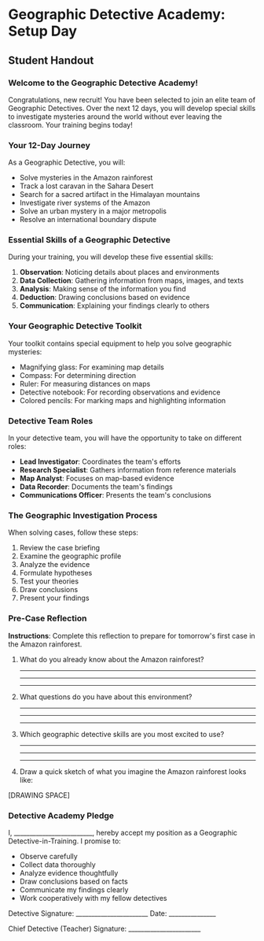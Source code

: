 # Geographic Detective Academy: Setup Day
## Student Handout

### Welcome to the Geographic Detective Academy!

Congratulations, new recruit! You have been selected to join an elite team of Geographic Detectives. Over the next 12 days, you will develop special skills to investigate mysteries around the world without ever leaving the classroom. Your training begins today!

### Your 12-Day Journey

As a Geographic Detective, you will:
- Solve mysteries in the Amazon rainforest
- Track a lost caravan in the Sahara Desert
- Search for a sacred artifact in the Himalayan mountains
- Investigate river systems of the Amazon
- Solve an urban mystery in a major metropolis
- Resolve an international boundary dispute

### Essential Skills of a Geographic Detective

During your training, you will develop these five essential skills:

1. **Observation**: Noticing details about places and environments
2. **Data Collection**: Gathering information from maps, images, and texts
3. **Analysis**: Making sense of the information you find
4. **Deduction**: Drawing conclusions based on evidence
5. **Communication**: Explaining your findings clearly to others

### Your Geographic Detective Toolkit

Your toolkit contains special equipment to help you solve geographic mysteries:
- Magnifying glass: For examining map details
- Compass: For determining direction
- Ruler: For measuring distances on maps
- Detective notebook: For recording observations and evidence
- Colored pencils: For marking maps and highlighting information

### Detective Team Roles

In your detective team, you will have the opportunity to take on different roles:
- **Lead Investigator**: Coordinates the team's efforts
- **Research Specialist**: Gathers information from reference materials
- **Map Analyst**: Focuses on map-based evidence
- **Data Recorder**: Documents the team's findings
- **Communications Officer**: Presents the team's conclusions

### The Geographic Investigation Process

When solving cases, follow these steps:
1. Review the case briefing
2. Examine the geographic profile
3. Analyze the evidence
4. Formulate hypotheses
5. Test your theories
6. Draw conclusions
7. Present your findings

### Pre-Case Reflection

**Instructions**: Complete this reflection to prepare for tomorrow's first case in the Amazon rainforest.

1. What do you already know about the Amazon rainforest?
   _________________________________________________________________
   _________________________________________________________________
   _________________________________________________________________

2. What questions do you have about this environment?
   _________________________________________________________________
   _________________________________________________________________
   _________________________________________________________________

3. Which geographic detective skills are you most excited to use?
   _________________________________________________________________
   _________________________________________________________________
   _________________________________________________________________

4. Draw a quick sketch of what you imagine the Amazon rainforest looks like:

[DRAWING SPACE]

### Detective Academy Pledge

I, _________________________, hereby accept my position as a Geographic Detective-in-Training. I promise to:
- Observe carefully
- Collect data thoroughly
- Analyze evidence thoughtfully
- Draw conclusions based on facts
- Communicate my findings clearly
- Work cooperatively with my fellow detectives

Detective Signature: _______________________  Date: _______________

Chief Detective (Teacher) Signature: _______________________